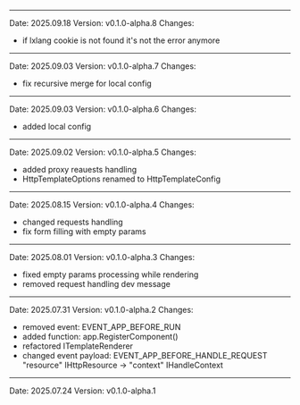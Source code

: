 ------------------------------------------------------------------------------------------------------------------------
Date: 2025.09.18
Version: v0.1.0-alpha.8
Changes:
- if lxlang cookie is not found it's not the error anymore

------------------------------------------------------------------------------------------------------------------------
Date: 2025.09.03
Version: v0.1.0-alpha.7
Changes:
- fix recursive merge for local config

------------------------------------------------------------------------------------------------------------------------
Date: 2025.09.03
Version: v0.1.0-alpha.6
Changes:
- added local config

------------------------------------------------------------------------------------------------------------------------
Date: 2025.09.02
Version: v0.1.0-alpha.5
Changes:
- added proxy reauests handling
- HttpTemplateOptions renamed to HttpTemplateConfig

------------------------------------------------------------------------------------------------------------------------
Date: 2025.08.15
Version: v0.1.0-alpha.4
Changes:
- changed requests handling
- fix form filling with empty params

------------------------------------------------------------------------------------------------------------------------
Date: 2025.08.01
Version: v0.1.0-alpha.3
Changes:
- fixed empty params processing while rendering
- removed request handling dev message

------------------------------------------------------------------------------------------------------------------------
Date: 2025.07.31
Version: v0.1.0-alpha.2
Changes:
- removed event: EVENT_APP_BEFORE_RUN
- added function: app.RegisterComponent()
- refactored ITemplateRenderer
- changed event payload: EVENT_APP_BEFORE_HANDLE_REQUEST "resource" IHttpResource -> "context" IHandleContext

------------------------------------------------------------------------------------------------------------------------
Date: 2025.07.24
Version: v0.1.0-alpha.1
